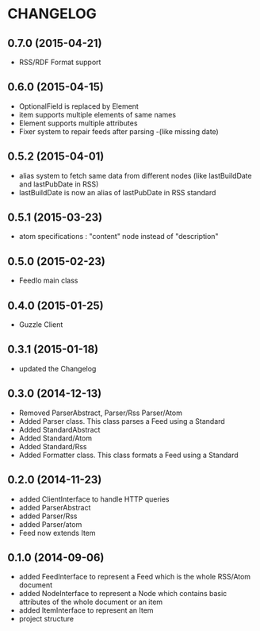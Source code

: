 CHANGELOG
=========

0.7.0 (2015-04-21)
-------------------

* RSS/RDF Format support

0.6.0 (2015-04-15)
-------------------

* OptionalField is replaced by Element
* item supports multiple elements of same names
* Element supports multiple attributes
* Fixer system to repair feeds after parsing -(like missing date)

0.5.2 (2015-04-01)
-------------------

* alias system to fetch same data from different nodes (like lastBuildDate and lastPubDate in RSS)
* lastBuildDate is now an alias of lastPubDate in RSS standard

0.5.1 (2015-03-23)
-------------------

* atom specifications : "content" node instead of "description"

0.5.0 (2015-02-23)
------------------

* FeedIo main class

0.4.0 (2015-01-25)
------------------

* Guzzle Client

0.3.1 (2015-01-18)
------------------

* updated the Changelog

0.3.0 (2014-12-13)
------------------

* Removed ParserAbstract, Parser/Rss Parser/Atom
* Added Parser class. This class parses a Feed using a Standard
* Added StandardAbstract
* Added Standard/Atom
* Added Standard/Rss
* Added Formatter class. This class formats a Feed using a Standard 

0.2.0 (2014-11-23)
------------------

* added ClientInterface to handle HTTP queries
* added ParserAbstract
* added Parser/Rss
* added Parser/atom
* Feed now extends Item

0.1.0 (2014-09-06)
------------------

* added FeedInterface to represent a Feed which is the whole RSS/Atom document
* added NodeInterface to represent a Node which contains basic attributes of the whole document or an item
* added ItemInterface to represent an Item
* project structure
